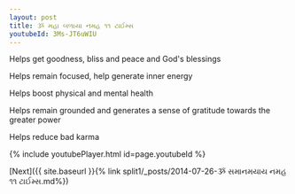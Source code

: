 ```yaml
---
layout: post
title: ૐ મહા બળાયા નમહ ૧૧ ટાઈમ્સ
youtubeId: 3Ms-JT6uWIU
---
```

 
 
Helps get goodness, bliss and peace and God's blessings
 
Helps remain focused, help generate inner energy 
 
Helps boost physical and mental health 
 
Helps remain grounded and generates a sense of gratitude towards the greater power 
 
Helps reduce bad karma
 
 
 
 


{% include youtubePlayer.html id=page.youtubeId %}
 
[Next]({{ site.baseurl }}{% link  split1/_posts/2014-07-26-ૐ સમાનમયાય નમહ ૧૧ ટાઈમ્સ.md%})
 
